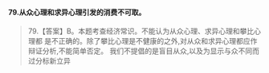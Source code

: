 #### 79.从众心理和求异心理引发的消费不可取。
>   79.【答案】B。本题考查经济常识。不能认为从众心理、求异心理和攀比心理都
    是不正确的。除了攀比心理是不健康的之外,对从众和求异心理都应作辩证分析,不能简单否定。
    我们不提倡的是盲目从众,以及为显示与众不同而过分标新立异